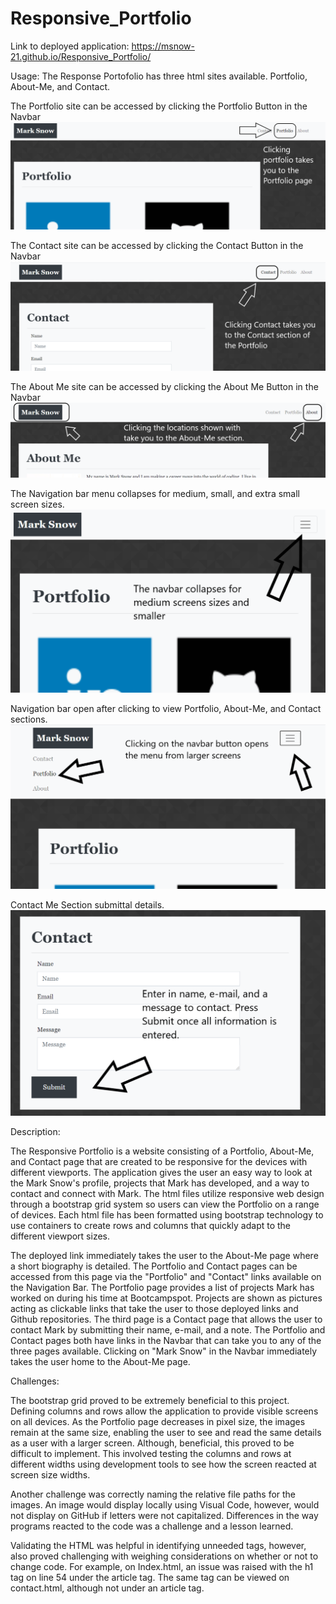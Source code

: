 # Responsive_Portfolio

Link to deployed application: https://msnow-21.github.io/Responsive_Portfolio/

Usage: The Response Portofolio has three html sites available. Portfolio, About-Me, and Contact.

The Portfolio site can be accessed by clicking the Portfolio Button in the Navbar
![](./assets/IMGS/Portfolioarrows.png)

The Contact site can be accessed by clicking the Contact Button in the Navbar
![](./assets/IMGS/ContactArrows.png)

The About Me site can be accessed by clicking the About Me Button in the Navbar
![](./assets/IMGS/AboutMeArrows.png)

The Navigation bar menu collapses for medium, small, and extra small screen sizes.
![](./assets/IMGS/navcollapsearrow.png)

Navigation bar open after clicking to view Portfolio, About-Me, and Contact sections.
![](./assets/IMGS/navopenarrow.png)

Contact Me Section submittal details.
![](./assets/IMGS/contactsubmitarrow.png)


Description:

The Responsive Portfolio is a website consisting of a Portfolio, About-Me, and Contact page that are created to be responsive for the devices with different viewports. The application gives the user an easy way to look at the Mark Snow's profile, projects that Mark has developed, and a way to contact and connect with Mark. The html files utilize responsive web design through a bootstrap grid system so users can view the Portfolio on a range of devices. Each html file has been formatted using bootstrap technology to use containers to create rows and columns that quickly adapt to the different viewport sizes.

The deployed link immediately takes the user to the About-Me page where a short biography is detailed. The Portfolio and Contact pages can be accessed from this page via the "Portfolio" and "Contact" links available on the Navigation Bar. The Portfolio page provides a list of projects Mark has worked on during his time at Bootcampspot. Projects are shown as pictures acting as clickable links that take the user to those deployed links and Github repositories. The third page is a Contact page that allows the user to contact Mark by submitting their name, e-mail, and a note. The Portfolio and Contact pages both have links in the Navbar that can take you to any of the three pages available. Clicking on "Mark Snow" in the Navbar immediately takes the user home to the About-Me page.


Challenges:

The bootstrap grid proved to be extremely beneficial to this project. Defining columns and rows allow the application to provide visible screens on all devices. As the Portfolio page decreases in pixel size, the images remain at the same size, enabling the user to see and read the same details as a user with a larger screen. Although, beneficial, this proved to be difficult to implement. This involved testing the columns and rows at different widths using development tools to see how the screen reacted at screen size widths.

Another challenge was correctly naming the relative file paths for the images. An image would display locally using Visual Code, however, would not display on GitHub if letters were not capitalized. Differences in the way programs reacted to the code was a challenge and a lesson learned.

Validating the HTML was helpful in identifying unneeded tags, however, also proved challenging with weighing considerations on whether or not to change code. For example, on Index.html, an issue was raised with the h1 tag on line 54 under the article tag. The same tag can be viewed on contact.html, although not under an article tag.



